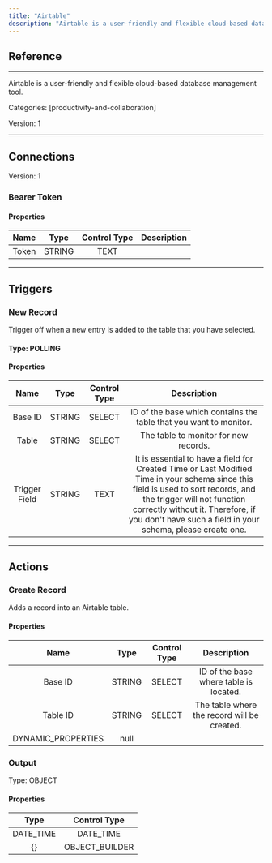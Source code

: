 ```yaml
---
title: "Airtable"
description: "Airtable is a user-friendly and flexible cloud-based database management tool."
---
```

## Reference
<hr />

Airtable is a user-friendly and flexible cloud-based database management tool.


Categories: [productivity-and-collaboration]


Version: 1

<hr />



## Connections

Version: 1


### Bearer Token

#### Properties

|      Name      |     Type     |     Control Type     |     Description     |
|:--------------:|:------------:|:--------------------:|:-------------------:|
| Token | STRING | TEXT  |  |





<hr />



## Triggers


### New Record
Trigger off when a new entry is added to the table that you have selected.

#### Type: POLLING
#### Properties

|      Name      |     Type     |     Control Type     |     Description     |
|:--------------:|:------------:|:--------------------:|:-------------------:|
| Base ID | STRING | SELECT  |  ID of the base which contains the table that you want to monitor.  |
| Table | STRING | SELECT  |  The table to monitor for new records.  |
| Trigger Field | STRING | TEXT  |  It is essential to have a field for Created Time or Last Modified Time in your schema since this field is used to sort records, and the trigger will not function correctly without it. Therefore, if you don't have such a field in your schema, please create one.  |





<hr />



## Actions


### Create Record
Adds a record into an Airtable table.

#### Properties

|      Name      |     Type     |     Control Type     |     Description     |
|:--------------:|:------------:|:--------------------:|:-------------------:|
| Base ID | STRING | SELECT  |  ID of the base where table is located.  |
| Table ID | STRING | SELECT  |  The table where the record will be created.  |
| DYNAMIC_PROPERTIES | null  |


### Output



Type: OBJECT


#### Properties

|     Type     |     Control Type     |
|:------------:|:--------------------:|
| DATE_TIME | DATE_TIME  |
| {} | OBJECT_BUILDER  |






